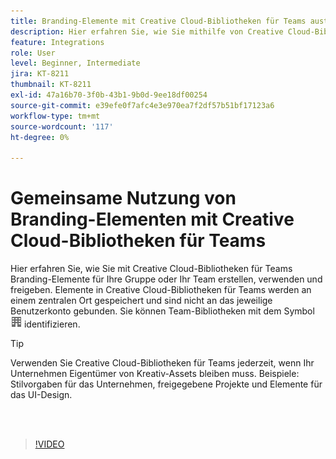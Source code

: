 ```yaml
---
title: Branding-Elemente mit Creative Cloud-Bibliotheken für Teams austauschen
description: Hier erfahren Sie, wie Sie mithilfe von Creative Cloud-Bibliotheken für Teams Branding-Elemente für Ihre Gruppe oder Ihr Team erstellen, verwenden und freigeben.
feature: Integrations
role: User
level: Beginner, Intermediate
jira: KT-8211
thumbnail: KT-8211
exl-id: 47a16b70-3f0b-43b1-9b0d-9ee18df00254
source-git-commit: e39efe0f7afc4e3e970ea7f2df57b51bf17123a6
workflow-type: tm+mt
source-wordcount: '117'
ht-degree: 0%

---
```


# Gemeinsame Nutzung von Branding-Elementen mit Creative Cloud-Bibliotheken für Teams

Hier erfahren Sie, wie Sie mit Creative Cloud-Bibliotheken für Teams Branding-Elemente für Ihre Gruppe oder Ihr Team erstellen, verwenden und freigeben. Elemente in Creative Cloud-Bibliotheken für Teams werden an einem zentralen Ort gespeichert und sind nicht an das jeweilige Benutzerkonto gebunden. Sie können Team-Bibliotheken mit dem Symbol ![Image erstellen](assets/Smock_Building_18_N.png) identifizieren.

>[!TIP]
>
>Verwenden Sie Creative Cloud-Bibliotheken für Teams jederzeit, wenn Ihr Unternehmen Eigentümer von Kreativ-Assets bleiben muss. Beispiele: Stilvorgaben für das Unternehmen, freigegebene Projekte und Elemente für das UI-Design.

<br> 

>[!VIDEO](https://video.tv.adobe.com/v/335333?hidetitle=true)
